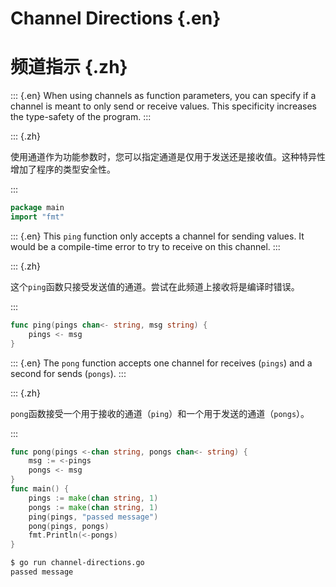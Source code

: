 
# Channel Directions {.en}


# 频道指示 {.zh}


::: {.en}
When using channels as function parameters, you can
specify if a channel is meant to only send or receive
values. This specificity increases the type-safety of
the program.
:::

::: {.zh}

使用通道作为功能参数时，您可以指定通道是仅用于发送还是接收值。这种特异性增加了程序的类型安全性。

:::


```go
package main
import "fmt"
```


::: {.en}
This `ping` function only accepts a channel for sending
values. It would be a compile-time error to try to
receive on this channel.
:::

::: {.zh}

这个`ping`函数只接受发送值的通道。尝试在此频道上接收将是编译时错误。

:::


```go
func ping(pings chan<- string, msg string) {
	pings <- msg
}
```


::: {.en}
The `pong` function accepts one channel for receives
(`pings`) and a second for sends (`pongs`).
:::

::: {.zh}

`pong`函数接受一个用于接收的通道（`ping`）和一个用于发送的通道（`pongs`）。

:::


```go
func pong(pings <-chan string, pongs chan<- string) {
	msg := <-pings
	pongs <- msg
}
func main() {
	pings := make(chan string, 1)
	pongs := make(chan string, 1)
	ping(pings, "passed message")
	pong(pings, pongs)
	fmt.Println(<-pongs)
}
```


```bash
$ go run channel-directions.go
passed message
```


